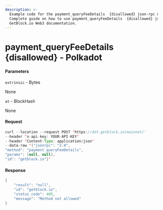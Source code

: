 ```yaml
---
description: >-
  Example code for the payment_queryFeeDetails  {disallowed} json-rpc method.
  Сomplete guide on how to use payment_queryFeeDetails  {disallowed} json-rpc in
  GetBlock.io Web3 documentation.
---
```


# payment\_queryFeeDetails {disallowed} - Polkadot

#### Parameters

`extrinsic` - Bytes

None

`at` - BlockHash

None

#### Request

```java
curl --location --request POST 'https://dot.getblock.io/mainnet/' 
--header 'x-api-key: YOUR-API-KEY' 
--header 'Content-Type: application/json' 
--data-raw '{"jsonrpc": "2.0",
"method": "payment_queryFeeDetails",
"params": [null, null],
"id": "getblock.io"}'
```

#### Response

```java
{
    "result": "null",
    "id": "getblock.io",
    "status_code": 405,
    "message": "Method not allowed"
}
```
